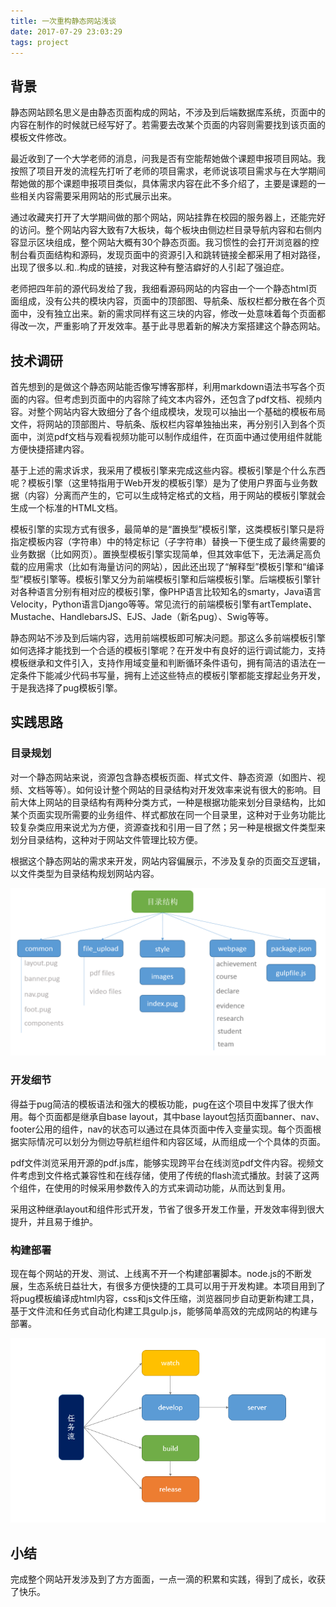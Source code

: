 ```yaml
---
title: 一次重构静态网站浅谈
date: 2017-07-29 23:03:29
tags: project
---
```


## 背景
静态网站顾名思义是由静态页面构成的网站，不涉及到后端数据库系统，页面中的内容在制作的时候就已经写好了。若需要去改某个页面的内容则需要找到该页面的模板文件修改。

最近收到了一个大学老师的消息，问我是否有空能帮她做个课题申报项目网站。我按照了项目开发的流程先打听了老师的项目需求，老师说该项目需求与在大学期间帮她做的那个课题申报项目类似，具体需求内容在此不多介绍了，主要是课题的一些相关内容需要采用网站的形式展示出来。

通过收藏夹打开了大学期间做的那个网站，网站挂靠在校园的服务器上，还能完好的访问。整个网站内容大致有7大板块，每个板块由侧边栏目录导航内容和右侧内容显示区块组成，整个网站大概有30个静态页面。我习惯性的会打开浏览器的控制台看页面结构和源码，发现页面中的资源引入和跳转链接全都采用了相对路径，出现了很多以.和..构成的链接，对我这种有整洁癖好的人引起了强迫症。

老师把四年前的源代码发给了我，我细看源码网站的内容由一个一个静态html页面组成，没有公共的模块内容，页面中的顶部图、导航条、版权栏都分散在各个页面中，没有独立出来。新的需求同样有这三块的内容，修改一处意味着每个页面都得改一次，严重影响了开发效率。基于此寻思着新的解决方案搭建这个静态网站。

## 技术调研
首先想到的是做这个静态网站能否像写博客那样，利用markdown语法书写各个页面的内容。但考虑到页面中的内容除了纯文本内容外，还包含了pdf文档、视频内容。对整个网站内容大致细分了各个组成模块，发现可以抽出一个基础的模板布局文件，将网站的顶部图片、导航条、版权栏内容单独抽出来，再分别引入到各个页面中，浏览pdf文档与观看视频功能可以制作成组件，在页面中通过使用组件就能方便快捷搭建内容。

基于上述的需求诉求，我采用了模板引擎来完成这些内容。模板引擎是个什么东西呢？模板引擎（这里特指用于Web开发的模板引擎）是为了使用户界面与业务数据（内容）分离而产生的，它可以生成特定格式的文档，用于网站的模板引擎就会生成一个标准的HTML文档。

模板引擎的实现方式有很多，最简单的是“置换型”模板引擎，这类模板引擎只是将指定模板内容（字符串）中的特定标记（子字符串）替换一下便生成了最终需要的业务数据（比如网页）。置换型模板引擎实现简单，但其效率低下，无法满足高负载的应用需求（比如有海量访问的网站），因此还出现了“解释型”模板引擎和“编译型”模板引擎等。模板引擎又分为前端模板引擎和后端模板引擎。后端模板引擎针对各种语言分别有相对应的模板引擎，像PHP语言比较知名的smarty，Java语言Velocity，Python语言Django等等。常见流行的前端模板引擎有artTemplate、Mustache、HandlebarsJS、EJS、Jade（新名pug）、Swig等等。

静态网站不涉及到后端内容，选用前端模板即可解决问题。那这么多前端模板引擎如何选择才能找到一个合适的模板引擎呢？在开发中有良好的运行调试能力，支持模板继承和文件引入，支持作用域变量和判断循环条件语句，拥有简洁的语法在一定条件下能减少代码书写量，拥有上述这些特点的模板引擎都能支撑起业务开发，于是我选择了pug模板引擎。

## 实践思路

### 目录规划
对一个静态网站来说，资源包含静态模板页面、样式文件、静态资源（如图片、视频、文档等等）。如何设计整个网站的目录结构对开发效率来说有很大的影响。目前大体上网站的目录结构有两种分类方式，一种是根据功能来划分目录结构，比如某个页面实现所需要的业务组件、样式都放在同一个目录里，这种对于业务功能比较复杂类应用来说尤为方便，资源查找和引用一目了然；另一种是根据文件类型来划分目录结构，这种对于网站文件管理比较方便。

根据这个静态网站的需求来开发，网站内容偏展示，不涉及复杂的页面交互逻辑，以文件类型为目录结构规划网站内容。

![目录结构图](/assets/201707/2017-07-project-directory.png)

### 开发细节
得益于pug简洁的模板语法和强大的模板功能，pug在这个项目中发挥了很大作用。每个页面都是继承自base layout，其中base layout包括页面banner、nav、footer公用的组件，nav的状态可以通过在具体页面中传入变量实现。每个页面根据实际情况可以划分为侧边导航栏组件和内容区域，从而组成一个个具体的页面。

pdf文件浏览采用开源的pdf.js库，能够实现跨平台在线浏览pdf文件内容。视频文件考虑到文件格式兼容性和在线存储，使用了传统的flash流式播放。封装了这两个组件，在使用的时候采用参数传入的方式来调动功能，从而达到复用。

采用这种继承layout和组件形式开发，节省了很多开发工作量，开发效率得到很大提升，并且易于维护。

### 构建部署
现在每个网站的开发、测试、上线离不开一个构建部署脚本。node.js的不断发展，生态系统日益壮大，有很多方便快捷的工具可以用于开发构建。本项目用到了将pug模板编译成html内容，css和js文件压缩，浏览器同步自动更新构建工具，基于文件流和任务式自动化构建工具gulp.js，能够简单高效的完成网站的构建与部署。

![构建流程图](/assets/201707/2017-07-29-work-stream.png)

## 小结
完成整个网站开发涉及到了方方面面，一点一滴的积累和实践，得到了成长，收获了快乐。
